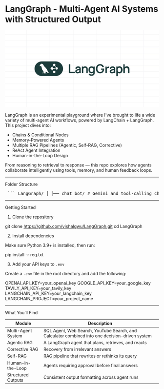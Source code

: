 #  LangGraph - Multi-Agent AI Systems with Structured Output

![LangGraph Banner](https://github.com/vishalgwu/LangGraph/blob/main/LangGraph-image.jpg)

LangGraph is an experimental playground where I've brought to life a wide variety of multi-agent AI workflows, powered by LangChain + LangGraph. This project dives into:
- Chains & Conditional Nodes
- Memory-Powered Agents
- Multiple RAG Pipelines (Agentic, Self-RAG, Corrective)
- ReAct Agent Integration
- Human-in-the-Loop Design

 From reasoning to retrieval to response — this repo explores how agents collaborate intelligently using tools, memory, and human feedback loops.

--------------------------------------------------------------------------------

Folder Structure

<pre> ``` LangGraph/ │ ├── chat_bot/ # Gemini and tool-calling chat agents │ ├── google_langgraph.py │ ├── intro_langgraph1.py │ ├── rag_langgraph.py │ └── rag_llm_langgraph.py │ ├── multi-agent/ # Tool-using, collaborative agents │ ├── calculator.py │ ├── multi_agent.py │ ├── research_agent.py │ ├── test1.py │ └── test2.py │ ├── pre_requist/ # Core logic and pre-requisites │ ├── agent.py │ ├── ReAct_agent.py │ ├── text_loader.py │ ├── tools.py │ └── web_search.py │ ├── Rags/ # All RAG variants │ ├── agentic_rag.py │ ├── corrective_rag.py │ ├── self_rag.py │ ├── sql_agent.py │ ├── employee_data.db │ └── rag_agent_graph.png │ ├── Structured_output/ # Output formatting & approvals │ ├── human_approval_agent.py │ ├── human_in_loop_agent.py │ ├── structured_output_agent.py │ └── test_human.py │ ├── data/ # Sample text files │ ├── data.txt │ └── data2.txt │ ├── .env # 🔐 API Keys (not uploaded) ├── req.txt # 🔧 Python requirements └── langgraph_presentation.pptx # Project overview presentation ``` </pre>

--------------------------------------------------------------------------------

 Getting Started

1.  Clone the repository

git clone https://github.com/vishalgwu/LangGraph.git
cd LangGraph

2.  Install dependencies

Make sure Python 3.9+ is installed, then run:

pip install -r req.txt

3.  Add your API keys to `.env`

Create a `.env` file in the root directory and add the following:

OPENAI_API_KEY=your_openai_key
GOOGLE_API_KEY=your_google_key
TAVILY_API_KEY=your_tavily_key
LANGCHAIN_API_KEY=your_langchain_key
LANGCHAIN_PROJECT=your_project_name

--------------------------------------------------------------------------------

 What You’ll Find

Module               | Description
--------------------|---------------------------------------------------------------
Multi-Agent System  | SQL Agent, Web Search, YouTube Search, and Calculator combined into one decision-driven system
Agentic RAG         | A LangGraph agent that plans, retrieves, and reacts
Corrective RAG      | Recovery from irrelevant answers
Self-RAG            | RAG pipeline that rewrites or rethinks its query
Human-in-the-Loop   | Agents requiring approval before final answers
Structured Outputs  | Consistent output formatting across agent runs
